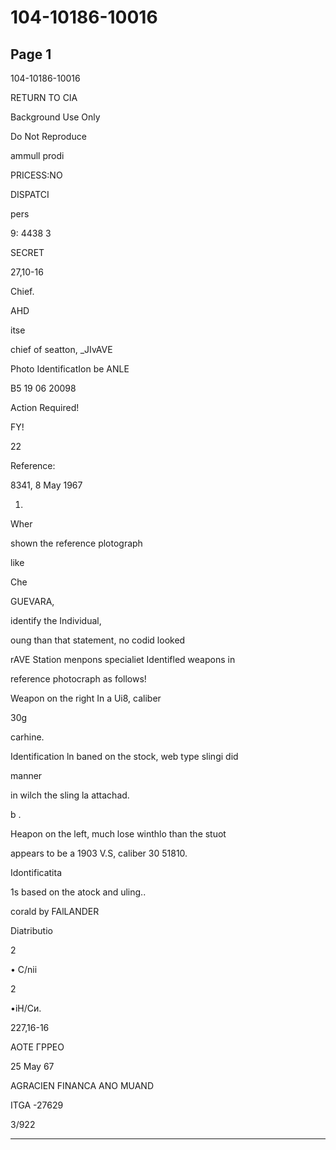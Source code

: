 # 104-10186-10016

## Page 1

104-10186-10016

RETURN TO CIA

Background Use Only

Do Not Reproduce

ammull prodi

PRICESS:NO

DISPATCI

pers

9: 4438 3

SECRET

27,10-16

Chief.

AHD

itse

chief of seatton, _JIvAVE

Photo IdentificatIon be ANLE

B5 19 06 20098

Action Required!

FY!

22

Reference:

8341, 8 May 1967

1.

Wher

shown the reference plotograph

like

Che

GUEVARA,

identify the Individual,

oung than that statement, no codid looked

rAVE Station menpons specialiet Identifled weapons in

reference photocraph as follows!

Weapon on the right In a Ui8, caliber

30g

carhine.

Identification ln baned on the stock, web type slingi did

manner

in wilch the sling la attachad.

b .

Heapon on the left, much lose winthlo than the stuot

appears to be a 1903 V.S, caliber 30 51810.

Idontificatita

1s based on the atock and uling..

corald by FAlLANDER

Diatributio

2

• C/nii

2

•іН/Си.

227,16-16

AOTE ГРРЕО

25 May 67

AGRACIEN FINANCA ANO MUAND

ITGA -27629

3/922

---

